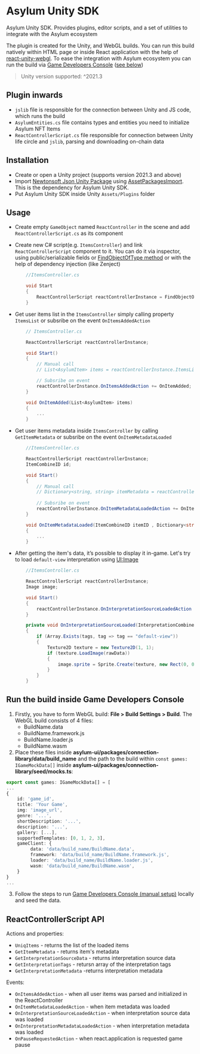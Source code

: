 # Asylum Unity SDK

Asylum Unity SDK. Provides plugins, editor scripts, and a set of utilities to integrate with the Asylum ecosystem

The plugin is created for the Unity, and WebGL builds. You can run this build natively within HTML page or inside React application with the help of [react-unity-webgl](https://www.npmjs.com/package/react-unity-webgl). To ease the integration with Asylum ecosystem you can run the build via [Game Developers Console](https://gitlab.com/asylum-space/asylum-ui/-/tree/main/packages/game-developers-console) ([see below](#run-the-build-inside-game-developer-console))

> Unity version supported: ^2021.3

## Plugin inwards
- `jslib` file is responsible for the connection between Unity and JS code, which runs the build
- `AsylumEntities.cs` file contains types and entities you need to initialize Asylum NFT Items
- `ReactControllerScript.cs` file responsible for connection between Unity life circle and `jslib`, parsing and downloading on-chain data

## Installation
- Create or open a Unity project (supports version 2021.3 and above)
- Import [Newtonsoft Json Unity Package](https://docs.unity3d.com/Packages/com.unity.nuget.newtonsoft-json@2.0/manual/index.html) using [AssetPackagesImport](https://docs.unity3d.com/Manual/AssetPackagesImport.html). This is the dependency for Asylum Unity SDK.
- Put Asylum Unity SDK inside Unity `Assets/Plugins` folder

## Usage
- Create empty `GameObject` named `ReactController` in the scene and add `ReactControllerScript.cs` as its component
- Create new C# script(e.g. `ItemsController`) and link `ReactControllerScript` component to it. You can do it via inspector, using public/serializable fields or [FindObjectOfType method](https://docs.unity3d.com/ScriptReference/Object.FindObjectOfType.html) or with the help of dependency injection (like Zenject)
    ```cs
        //ItemsController.cs

        void Start
        {
            ReactControllerScript reactControllerInstance = FindObjectOfType<ReactControllerScript>();
        }
    ```
- Get user items list in the `ItemsController` simply calling property `ItemsList` or subsribe on the event `OnItemsAddedAction`
    ```cs
        // ItemsController.cs

        ReactControllerScript reactControllerInstance;

        void Start()
        {
            // Manual call
            // List<AsylumItem> items = reactControllerInstance.ItemsList;

            // Subsribe on event
            reactControllerInstance.OnItemsAddedAction += OnItemAdded;
        }

        void OnItemAdded(List<AsylumItem> items)
        {
            ...
        }
    ```
- Get user items metadata inside `ItemsController` by calling `GetItemMetadata` or subsribe on the event `OnItemMetadataLoaded`
    ```cs
        //ItemsController.cs

        ReactControllerScript reactControllerInstance;
        ItemCombineID id;

        void Start()
        {
            // Manual call
            // Dictionary<string, string> itemMetadata = reactControllerInstance.GetItemMetadata(id);
            
            // Subsribe on event
            reactControllerInstance.OnItemMetadataLoadedAction += OnItemMetadataLoaded;
        }

        void OnItemMetadataLoaded(ItemCombineID itemID , Dictionary<string, string> metadata)
        {
            ...
        }
    ```
- After getting the item's data, it’s possible to display it in-game. Let's try to load `default-view` interpretation using [UI:Image](https://docs.unity3d.com/2021.3/Documentation/ScriptReference/UIElements.Image.html)

    ```cs
        //ItemsController.cs

        ReactControllerScript reactControllerInstance;
        Image image;

        void Start()
        {
            reactControllerInstance.OnInterpretationSourceLoadedAction += OnInterpretationSourceLoaded;
        }

        private void OnInterpretationSourceLoaded(InterpretationCombineID interpretationID, string[] tags, byte[] rawData)
        {
            if (Array.Exists(tags, tag => tag == "default-view"))
            {
                Texture2D texture = new Texture2D(1, 1);
                if (texture.LoadImage(rawData))
                {
                    image.sprite = Sprite.Create(texture, new Rect(0, 0, texture.width, texture.height), new Vector2(texture.width / 2, texture.height / 2));
                }
            }
        }
    ```
## Run the build inside Game Developers Console
1. Firstly, you have to form WebGL build: **File > Build Settings > Build**. The WebGL build consists of 4 files:
    - BuildName.data
    - BuildName.framework.js
    - BuildName.loader.js
    - BuildName.wasm
2. Place these files inside **asylum-ui/packages/connection-library/data/build_name** and the path to the build within `const games: IGameMockData[]` inside **asylum-ui/packages/connection-library/seed/mocks.ts**:
```ts
export const games: IGameMockData[] = [
...
{
    id: 'game_id',
    title: 'Your Game',
    img: 'image_url',
    genre: '...',
    shortDescription: '...',
    description: '...',
    gallery: [...],
    supportedTemplates: [0, 1, 2, 3],
    gameClient: {
         data: 'data/build_name/BuildName.data',
         framework: 'data/build_name/BuildName.framework.js',
         loader: 'data/build_name/BuildName.loader.js',
         wasm: 'data/build_name/BuildName.wasm',
    }
}
...
```

3. Follow the steps to run [Game Developers Console (manual setup)](https://gitlab.com/asylum-space/asylum-ui/-/tree/main/packages/game-developers-console#run-game-developers-console-manual-setup) locally and seed the data.

## ReactControllerScript API
Actions and properties:
- `UniqItems` - returns the list of the loaded items
- `GetItemMetadata` - returns item's metadata
- `GetInterpretationSourceData` - returns interpretation source data
- `GetInterpretationTags` - retursn array of the interpretation tags
- `GetInterpretationMetadata` -returns interpretation metadata

Events:
- `OnItemsAddedAction` - when all user items was parsed and initialized in the ReactController
- `OnItemMetadataLoadedAction` - when item metadata was loaded
- `OnInterpretationSourceLoadedAction` - when interpretation source data was loaded
- `OnInterpretationMetadataLoadedAction` - when interpretation metadata was loaded
- `OnPauseRequestedAction` - when react.application is requested game pause
